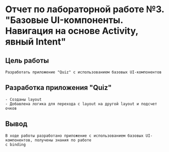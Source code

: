 # Отчет по лабораторной работе №3. "Базовые UI-компоненты. Навигация на основе Activity, явный Intent"
## Цель работы
    Разработать приложение "Quiz" с использованием базовых UI-компонентов
## Разработка приложения "Quiz"
    - Созданы layout
    - Добавлена логика для перехода с layout на другой layout и подсчет очков
## Вывод
    В ходе работы разработано приложение с использованием базовых UI-компонентов, получены знания по работе
    с binding
